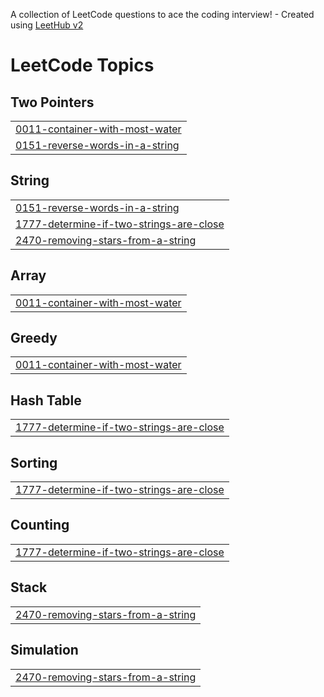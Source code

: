 A collection of LeetCode questions to ace the coding interview! - Created using [LeetHub v2](https://github.com/arunbhardwaj/LeetHub-2.0)
<!---LeetCode Topics Start-->
# LeetCode Topics
## Two Pointers
|  |
| ------- |
| [0011-container-with-most-water](https://github.com/juheon0615/leetcode/tree/master/0011-container-with-most-water) |
| [0151-reverse-words-in-a-string](https://github.com/juheon0615/leetcode/tree/master/0151-reverse-words-in-a-string) |
## String
|  |
| ------- |
| [0151-reverse-words-in-a-string](https://github.com/juheon0615/leetcode/tree/master/0151-reverse-words-in-a-string) |
| [1777-determine-if-two-strings-are-close](https://github.com/juheon0615/leetcode/tree/master/1777-determine-if-two-strings-are-close) |
| [2470-removing-stars-from-a-string](https://github.com/juheon0615/leetcode/tree/master/2470-removing-stars-from-a-string) |
## Array
|  |
| ------- |
| [0011-container-with-most-water](https://github.com/juheon0615/leetcode/tree/master/0011-container-with-most-water) |
## Greedy
|  |
| ------- |
| [0011-container-with-most-water](https://github.com/juheon0615/leetcode/tree/master/0011-container-with-most-water) |
## Hash Table
|  |
| ------- |
| [1777-determine-if-two-strings-are-close](https://github.com/juheon0615/leetcode/tree/master/1777-determine-if-two-strings-are-close) |
## Sorting
|  |
| ------- |
| [1777-determine-if-two-strings-are-close](https://github.com/juheon0615/leetcode/tree/master/1777-determine-if-two-strings-are-close) |
## Counting
|  |
| ------- |
| [1777-determine-if-two-strings-are-close](https://github.com/juheon0615/leetcode/tree/master/1777-determine-if-two-strings-are-close) |
## Stack
|  |
| ------- |
| [2470-removing-stars-from-a-string](https://github.com/juheon0615/leetcode/tree/master/2470-removing-stars-from-a-string) |
## Simulation
|  |
| ------- |
| [2470-removing-stars-from-a-string](https://github.com/juheon0615/leetcode/tree/master/2470-removing-stars-from-a-string) |
<!---LeetCode Topics End-->